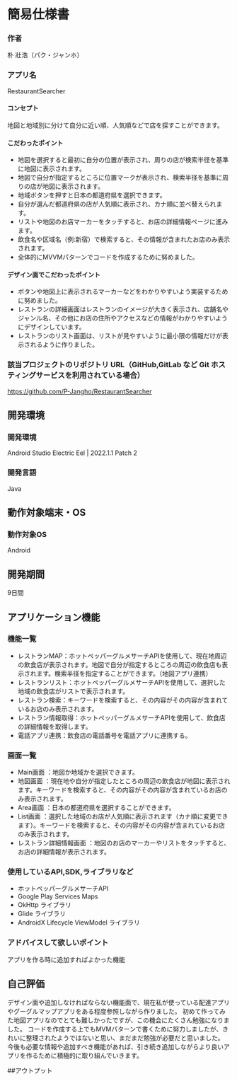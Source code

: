 # 簡易仕様書

### 作者
朴 壯浩（パク・ジャンホ）
### アプリ名
RestaurantSearcher

#### コンセプト
地図と地域別に分けて自分に近い順、人気順などで店を探すことができます。

#### こだわったポイント
- 地図を選択すると最初に自分の位置が表示され、周りの店が検索半径を基準に地図に表示されます。
- 地図で自分が指定するところに位置マークが表示され、検索半径を基準に周りの店が地図に表示されます。
- 地域ボタンを押すと日本の都道府県を選択できます。
- 自分が選んだ都道府県の店が人気順に表示され、カナ順に並べ替えられます。
- リストや地図のお店マーカーをタッチすると、お店の詳細情報ページに進みます。
- 飲食名や区域名（例:新宿）で検索すると、その情報が含まれたお店のみ表示されます。
- 全体的にMVVMパターンでコードを作成するために努めました。

#### デザイン面でこだわったポイント
- ボタンや地図上に表示されるマーカーなどをわかりやすいよう実装するために努めました。
- レストランの詳細画面はレストランのイメージが大きく表示され、店舗名やジャンル名、その他にお店の住所やアクセスなどの情報がわかりやすいようにデザインしています。
- レストランのリスト画面は、リストが見やすいように最小限の情報だけが表示されるように作りました。

### 該当プロジェクトのリポジトリ URL（GitHub,GitLab など Git ホスティングサービスを利用されている場合）
https://github.com/P-Jangho/RestaurantSearcher

## 開発環境
### 開発環境
Android Studio Electric Eel | 2022.1.1 Patch 2

### 開発言語
Java

## 動作対象端末・OS
### 動作対象OS
Android

## 開発期間
9日間

## アプリケーション機能

### 機能一覧
- レストランMAP：ホットペッパーグルメサーチAPIを使用して、現在地周辺の飲食店が表示されます。地図で自分が指定するところの周辺の飲食店も表示されます。検索半径を指定することができます。（地図アプリ連携）
- レストランリスト：ホットペッパーグルメサーチAPIを使用して、選択した地域の飲食店がリストで表示されます。
- レストラン検索：キーワードを検索すると、その内容がその内容が含まれているお店のみ表示されます。
- レストラン情報取得：ホットペッパーグルメサーチAPIを使用して、飲食店の詳細情報を取得します。
- 電話アプリ連携：飲食店の電話番号を電話アプリに連携する。

### 画面一覧
- Main画面 ：地図か地域かを選択できます。
- 地図画面 ：現在地や自分が指定したところの周辺の飲食店が地図に表示されます。キーワードを検索すると、その内容がその内容が含まれているお店のみ表示されます。
- Area画面 ：日本の都道府県を選択することができます。
- List画面 ：選択した地域のお店が人気順に表示されます（カナ順に変更できます）。キーワードを検索すると、その内容がその内容が含まれているお店のみ表示されます。
- レストラン詳細情報画面 ：地図のお店のマーカーやリストをタッチすると、お店の詳細情報が表示されます。

### 使用しているAPI,SDK,ライブラリなど
- ホットペッパーグルメサーチAPI
- Google Play Services Maps
- OkHttp ライブラリ
- Glide ライブラリ
- AndroidX Lifecycle ViewModel ライブラリ

### アドバイスして欲しいポイント
アプリを作る時に追加すればよかった機能

## 自己評価
デザイン面や追加しなければならない機能面で、現在私が使っている配達アプリやグーグルマップアプリをある程度参照しながら作りました。 初めて作ってみた地図アプリなのでとても難しかったですが、この機会にたくさん勉強になりました。 コードを作成する上でもMVMパターンで書くために努力しましたが、きれいに整理されたようではないと思い、まだまだ勉強が必要だと思いました。 今後も必要な情報や追加すべき機能があれば、引き続き追加しながらより良いアプリを作るために積極的に取り組んでいきます。

##アウトプット
